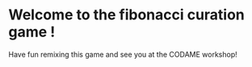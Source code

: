 Welcome to the fibonacci curation game !
=======================================

Have fun remixing this game and see you at the CODAME workshop!